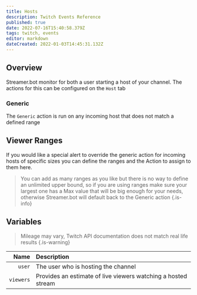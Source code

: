 ```yaml
---
title: Hosts
description: Twitch Events Reference
published: true
date: 2022-07-16T15:40:58.379Z
tags: twitch, events
editor: markdown
dateCreated: 2022-01-03T14:45:31.132Z
---
```


## Overview

Streamer.bot monitor for both a user starting a host of your channel. The actions for this can be configured on the `Host` tab

### Generic

The `Generic` action is run on any incoming host that does not match a defined range

## Viewer Ranges

If you would like a special alert to override the generic action for incoming hosts of specific sizes you can define the ranges and the Action to assign to them here.
> 
> You can add as many ranges as you like but there is no way to define an unlimited upper bound, so if you are using ranges make sure your largest one has a Max value that will be big enough for your needs, otherwise Streamer.bot will default back to the Generic action
{.is-info}


## Variables

> Mileage may vary, Twitch API documentation does not match real life results
{.is-warning}

| Name | Description |
|-----:|:------------|
| `user` | The user who is hosting the channel
| `viewers` | Provides an estimate of live viewers watching a hosted stream


